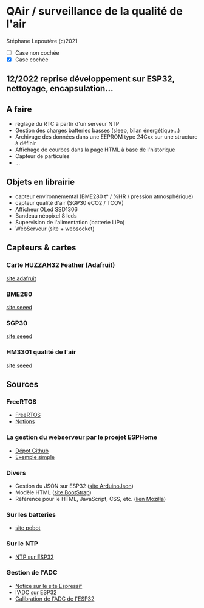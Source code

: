 # QAir / surveillance de la qualité de l'air

Stéphane Lepoutère
(c)2021

- [ ] Case non cochée
- [x] Case cochée

## 12/2022 reprise développement sur ESP32, nettoyage, encapsulation...

## A faire

- réglage du RTC à partir d'un serveur NTP
- Gestion des charges batteries basses (sleep, bilan énergétique...)
- Archivage des données dans une EEPROM type 24Cxx sur une structure à définir
- Affichage de courbes dans la page HTML à base de l'historique
- Capteur de particules
- ...

## Objets en librairie

- capteur environnemental (BME280 t° / %HR / pression atmosphérique)
- capteur qualité d'air (SGP30 eCO2 / TCOV)
- Afficheur OLed SSD1306
- Bandeau néopixel 8 leds
- Supervision de l'alimentation (batterie LiPo)
- WebServeur (site + websocket)

## Capteurs & cartes

### Carte HUZZAH32 Feather (Adafruit)
[site adafruit](https://learn.adafruit.com/adafruit-huzzah32-esp32-feather)

### BME280
[site seeed](https://wiki.seeedstudio.com/Grove-Barometer_Sensor-BME280/)

### SGP30
[site seeed](https://wiki.seeedstudio.com/Grove-VOC_and_eCO2_Gas_Sensor-SGP30/)

### HM3301 qualité de l'air
[site seeed](https://wiki.seeedstudio.com/Grove-Laser_PM2.5_Sensor-HM3301/)

## Sources

### FreeRTOS

- [FreeRTOS](https://www.freertos.org/index.html)
- [Notions](http://tvaira.free.fr/esp32/esp32-freertos.html)

### La gestion du webserveur par le proejet ESPHome

- [Dépot Github](https://github.com/esphome/ESPAsyncWebServer)
- [Exemple simple](https://randomnerdtutorials.com/esp32-async-web-server-espasyncwebserver-library/)

### Divers

- Gestion du JSON sur ESP32 ([site ArduinoJson](https://arduinojson.org/))
- Modèle HTML ([site BootStrap](https://getbootstrap.com/))
- Référence pour le HTML, JavaScript, CSS, etc. ([lien Mozilla](https://developer.mozilla.org/fr/))

### Sur les batteries

- [site pobot](https://pobot.org/Les-batteries-Li-Ion-et-Li-PO.html)

### Sur le NTP

- [NTP sur ESP32](https://randomnerdtutorials.com/esp32-date-time-ntp-client-server-arduino/)

### Gestion de l'ADC

- [Notice sur le site Espressif](https://docs.espressif.com/projects/esp-idf/en/v4.2/esp32/api-reference/peripherals/adc.html)
- [l'ADC sur ESP32](https://microcontrollerslab.com/adc-esp32-measuring-voltage-example/)
- [Calibration de l'ADC de l'ESP32](https://github.com/e-tinkers/esp32-adc-calibrate)

